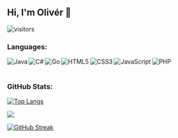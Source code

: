 ## Hi, I'm Olivér 👋
![visitors](https://visitor-badge.glitch.me/badge?page_id=0l1v3rr)

### Languages:
<img alt="Java" align="left" src="https://img.shields.io/badge/java-%23ED8B00.svg?style=for-the-badge&logo=java&logoColor=white"/>
<img alt="C#" align="left" src="https://img.shields.io/badge/c%23-%23239120.svg?style=for-the-badge&logo=c-sharp&logoColor=white"/>
<img alt="Go" align="left" src="https://img.shields.io/badge/go-%2300ADD8.svg?style=for-the-badge&logo=go&logoColor=white"/>
<img alt="PHP" src="https://img.shields.io/badge/php-%23777BB4.svg?style=for-the-badge&logo=php&logoColor=white"/>
<img alt="HTML5" align="left" src="https://img.shields.io/badge/html5-%23E34F26.svg?style=for-the-badge&logo=html5&logoColor=white"/>
<img alt="CSS3" align="left" src="https://img.shields.io/badge/css3-%231572B6.svg?style=for-the-badge&logo=css3&logoColor=white"/>
<img alt="JavaScript" align="left" src="https://img.shields.io/badge/javascript-%23323330.svg?style=for-the-badge&logo=javascript&logoColor=%23F7DF1E"/>
<br>
<br>

### GitHub Stats:
[![Top Langs](https://github-readme-stats.vercel.app/api/top-langs/?username=0l1v3rr&hide=Batchfile&langs_count=6&title_color=ffffff&icon_color=3498db&text_color=ecf0f1&border_color=30363d&bg_color=0d1117&layout=compact)](https://github.com/anuraghazra/github-readme-stats)

<img src="https://github-readme-stats.vercel.app/api?username=0l1v3rr&&show_icons=true&title_color=3498db&icon_color=3498db&text_color=ecf0f1&border_color=30363d&bg_color=0d1117&count_private=true">

[![GitHub Streak](https://github-readme-streak-stats.herokuapp.com/?user=0l1v3rr&background=0D1117&border=30363d&stroke=30363d&dates=ecf0f1&sideNums=3498db&sideLabels=3498db&currStreakNum=deac2f)](https://git.io/streak-stats)
